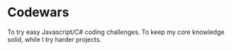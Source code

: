 # Codewars
To try easy Javascript/C# coding challenges. To keep my core knowledge solid, while I try harder projects.

